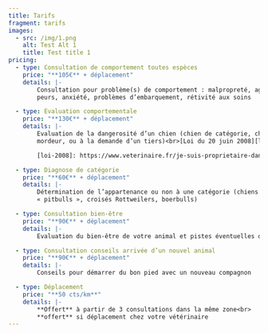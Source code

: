 ```yaml
---
title: Tarifs
fragment: tarifs
images:
  - src: /img/1.png
    alt: Test Alt 1
    title: Test title 1
pricing:
  - type: Consultation de comportement toutes espèces
    price: "**105€** + déplacement"
    details: |-
        Consultation pour problème(s) de comportement : malpropreté, agressivité,
        peurs, anxiété, problèmes d’embarquement, rétivité aux soins

  - type: Evaluation comportementale
    price: "**130€** + déplacement"
    details: |-
        Evaluation de la dangerosité d’un chien (chien de catégorie, chien
        mordeur, ou à la demande d’un tiers)<br>[Loi du 20 juin 2008][loi-2008]

        [loi-2008]: https://www.veterinaire.fr/je-suis-proprietaire-danimaux/fiches-pratiques/levaluation-comportementale-des-chiens

  - type: Diagnose de catégorie
    price: "**60€** + déplacement"
    details: |-
        Détermination de l’appartenance ou non à une catégorie (chiens de type
        « pitbulls », croisés Rottweilers, boerbulls)

  - type: Consultation bien-être
    price: "**90€** + déplacement"
    details: |-
        Evaluation du bien-être de votre animal et pistes éventuelles d’amélioration

  - type: Consultation conseils arrivée d’un nouvel animal
    price: "**90€** + déplacement"
    details: |-
        Conseils pour démarrer du bon pied avec un nouveau compagnon

  - type: Déplacement
    price: "**50 cts/km**"
    details: |-
        **Offert** à partir de 3 consultations dans la même zone<br>
        **offert** si déplacement chez votre vétérinaire
---
```


